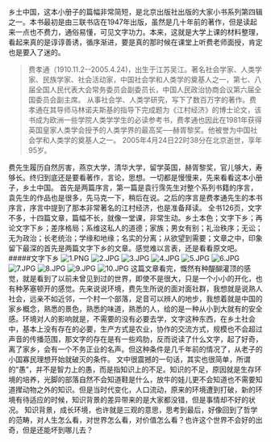 乡土中国，这本小册子的篇幅非常简短，是北京出版社出版的大家小书系列第四辑之一。本书最初是由三联书店在1947年出版，虽然是几十年前的著作，但是读起来一点也不费力，通俗易懂，可见文字功力。本来，这就是大学上课的材料整理，看起来真的是谆谆善诱，循序渐进，要是真的那时候在课堂上听费老师面授，肯定也是要入了迷的。
>费孝通（1910.11.2--2005.4.24)，出生于江苏吴江。著名社会学家、人类学家、民族学家、社会活动家，中国社会学和人类学的奠基人之一，第七、八届全国人民代表大会常务委员会副委员长，中国人民政治协商会议第六届全国委员会副主席。
从事社会学、人类学研究，写下了数百万字的著作。费孝通在其导师马林诺夫斯基的指导下完成题为《江村经济》的博士论文，该书成为欧洲一些学院人类学学生的必读参考书，费孝通也因此在1981年获得英国皇家人类学会授予的人类学界的最高奖──赫胥黎奖。他被誉为中国社会学和人类学的奠基人之一。
2005年4月24日22时38分在北京逝世，享年95岁。

费先生履历自然厉害，燕京大学，清华大学，留学英国，赫胥黎奖，官儿够大，寿够长。终归到底还是要看著作，言论，思想。一切都是慢慢来，先来看看这本小册子，乡土中国。
首先是两篇序言，第一篇是袁行霈先生对整个系列书籍的序言，袁先生的作品也是很多，先马克一下，稍后在说。之后的序言是费孝通先生的本书序言，序言中提到了那本非常著名的江村经济，也是准备拜读。
全书126页，文字不多，十四篇文章，篇幅不长，就像一堂课，非常生动。乡土本色；文字下乡；再论文字下乡；差序格局；系维这私人的道德；家族；男女有别；礼治秩序；无讼；无为政治；长老统治；学缘和地缘；名实的分离；从欲望到需要；文章之中，印象留下最深的首先是两篇文字下乡的文章。感觉难以言表，还是看看原文吧。
#####文字下乡
![1.PNG](http://upload-images.jianshu.io/upload_images/46495-ec15adacba04e5e3.PNG)
![2.JPG](http://upload-images.jianshu.io/upload_images/46495-81245c576ee720d6.JPG)
![3.JPG](http://upload-images.jianshu.io/upload_images/46495-559d255ee132d0e5.JPG)
![4.JPG](http://upload-images.jianshu.io/upload_images/46495-3cf8f6b486f7bde5.JPG)
![5.JPG](http://upload-images.jianshu.io/upload_images/46495-68c739115c34021b.JPG)
![6.JPG](http://upload-images.jianshu.io/upload_images/46495-7de41563adeb3d78.JPG)
![7.JPG](http://upload-images.jianshu.io/upload_images/46495-55b4e19d137951a5.JPG)
![8.JPG](http://upload-images.jianshu.io/upload_images/46495-4f8734508bbaffe6.JPG)
![9.JPG](http://upload-images.jianshu.io/upload_images/46495-b071dcee23329aa4.JPG)
![10.JPG](http://upload-images.jianshu.io/upload_images/46495-d4e623e3db9f2621.JPG)
这篇文章看完，慨然有种醍醐灌顶的感觉，就是看到了以前未曾见到过的世界，即使不是很大，只是一个小小的开化，也有种茅塞顿开的感觉。先来说说环境，费先生所说的面对面社群，我想就是说熟人社会，远亲不如近邻，一个村一个部落，足音可以辨人的地步，我想着就是中国的家乡概念，熟悉的景色，熟悉的味道，熟悉的人，给的是一种从小到大就有的安全感。环境对人的影响就是，不需要的没有必要去学，文字这种东西，在乡土社会中，基本上没有存在的必要，生产方式是农业，协作的交流方式，规模也不会超过声音的传播范围，那文字的存在是有一些鸡肋，反而说读了什么文字，起了好奇，离了家乡，会有一个不务正业的名声。但这种条件是几千年前的情况了，从老子的小国寡民理想开始就破灭的条件。
文中很震撼的一句话，其实也很简单，所谓的“愚”，并不是智力上的愚，而是指知识上的不足。知识的不足，原因就是生存环境的培养，光脚的部落自然不会知道鞋是什么，放牛的娃儿更不会知道也不需要知道撵动物之外的知识。但是当时代变化，人口流动，原来的环境遭到打破，新的环境有待适应的时候，知识背景的差异带来的是大家都没错，但是事情却不好的状况。
知识背景，成长环境，也许就是三观的意思，思考到最后，好像回到了哲学的范畴，对人生怎么看，对世界怎么看，对价值怎么看？也许这个世界不会好的出奇，但是还能坏到哪儿去？
